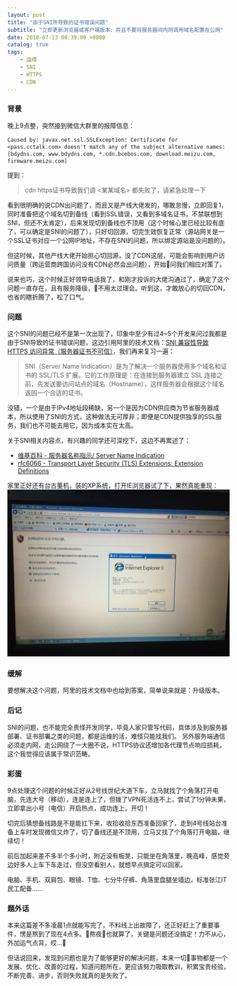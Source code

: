 ```yaml
---
layout: post
title: "由于SNI所导致的证书错误问题"
subtitle: "立即更新浏览器或客户端版本，并且不要将服务器间内网调用域名配置在公网"
date: 2018-07-13 00:39:00 +0800
catalog: true
tags:
    - 运维
    - SNI
    - HTTPS
    - CDN
---
```

### 背景
晚上9点整，突然接到微信大群里的报障信息：
```
Caused by: javax.net.ssl.SSLException: Certificate for <pass.cctalk.com> doesn't match any of the subject alternative names: [bdydns.com, www.bdydns.com, *.cdn.bcebos.com, download.meizu.com, firmware.meizu.com]
```
提到：
> cdn https证书导致我们调 <某某域名> 都失败了，请紧急处理一下

看到很明确的说CDN出问题了，而且又是产线大佬发的，哪敢怠慢，立即回复1，同时准备把这个域名切到备线（看到SSL错误，又看到多域名证书，不禁联想到SNI，但还不太肯定），后来发现切到备线也不顶用（这个时候心里已经比较有底了，可以确定是SNI的问题了），只好切回源，切完生效恢复正常（源站网关是一个SSL证书对应一个公网IP地址，不存在SNI的问题，所以绑定源站是没问题的）。

但这时候，其他产线大佬开始担心切回源，没了CDN这层，可能会影响到用户访问质量（跨运营商跨国访问没有CDN必然会出问题），开始问我们相应对策了。

说来也巧，这个时候正好领导电话我了，和刚才投诉的大佬沟通过了，确定了这个问题一直存在，且有服务降级，不用太过理会。听到这，才敢放心的切回CDN，也省的瞎折腾了，松了口气。

### 问题
这个SNI的问题已经不是第一次出现了，印象中至少有过4~5个开发来问过我都是由于SNI导致的证书错误问题，这边引用阿里的技术文档：[SNI 兼容性导致 HTTPS 访问异常（服务器证书不可信）][1]，我们再来复习一遍：

> SNI（Server Name Indication）是为了解决一个服务器使用多个域名和证书的 SSL/TLS 扩展。它的工作原理是：在连接到服务器建立 SSL 连接之前，先发送要访问站点的域名（Hostname），这样服务器会根据这个域名返回一个合适的证书。

没错，一个是由于IPv4地址段稀缺，另一个是因为CDN供应商为节省服务器成本，所以使用了SNI的方式，这种做法无可厚非；即便是CDN提供独享的SSL服务，我们也不可能去用它，因为成本实在太高。

关于SNI相关内容点，有兴趣的同学还可深挖下，这边不再累述了：
- [维基百科 - 服务器名称指示/ Server Name Indication][2]
- [rfc6066 - Transport Layer Security (TLS) Extensions: Extension Definitions][3]

家里正好还有台古董机，装的XP系统，打开IE浏览器试了下，果然真能重现：
![img](/img/in-post/sni-https-failed.jpeg)

### 缓解
要想解决这个问题，阿里的技术文档中也给到答案，简单说来就是：升级版本。

### 后记
SNI的问题，也不能完全责怪开发同学，毕竟人家只管写代码，具体涉及到服务器部署、证书部署之类的问题，都是运维的活，难怪只能找我们。
另外服务端通信必须走内网，走公网绕了一大圈不说，HTTPS协议还增加各代理节点响应损耗，这个我觉得应该属于常识范畴。

### 彩蛋

9点处理这个问题的时候正好从2号线世纪大道下车，立马就找了个角落打开电脑，先连大号（移动），连是连上了，但拨了VPN死活连不上，尝试了1分钟未果，立即拿出小号（电信）开启热点，成功连上，开切！

切完后猜想备线路是不是能扛下来，收拾收拾东西准备回家了，走到4号线站台准备上车时发现微信又炸了，切了备线还是不顶用，立马又找了个角落打开电脑，继续切！

前后加起来差不多半个多小时，附近没有板凳，只能坐在角落里，晚高峰，感觉旁边好多人上车下车走过，但没空看别人，就想早点搞定可以回家。

电脑、手机、双肩包、眼镜、T恤、七分牛仔裤、角落里盘腿坐墙边，标准张江IT民工配备……

### 题外话
本来这篇差不多凌晨1点就能写完了，不料线上出故障了，还正好赶上了重要事件，愣是熬到了现在4点多。熬夜也就算了，关键是问题还没搞定！力不从心，外加运气点背，哎...

但话说回来，发现到问题也是为了能够更好的解决问题，本来一切事物都是一个发展、优化、改善的过程，知道问题所在，更应该努力吸取教训，积累宝贵经验，不断完善、进步，否则失败就真的是失败了。

[1]: https://help.aliyun.com/knowledge_detail/43742.html
[2]: https://zh.wikipedia.org/wiki/%E6%9C%8D%E5%8A%A1%E5%99%A8%E5%90%8D%E7%A7%B0%E6%8C%87%E7%A4%BA
[3]: https://tools.ietf.org/html/rfc6066